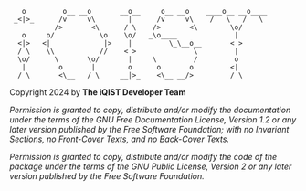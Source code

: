 ```
   o         o__ __o       __o__     o__ __o    ____o__ __o____ 
 _<|>_      /v     v\        |      /v     v\    /   \   /   \  
           />       <\      / \    />       <\        \o/       
   o     o/           \o    \o/   _\o____              |        
  <|>   <|             |>    |         \_\__o__       < >       
  / \    \\           //    < >              \         |        
  \o/      \       \o/       |     \         /         o        
   |        o       |        o      o       o         <|        
  / \       <\__   / \     __|>_    <\__ __/>         / \
```

Copyright 2024 by **The iQIST Developer Team**

*Permission is granted to copy, distribute and/or modify the documentation under the terms of the GNU Free Documentation License, Version 1.2 or any later version published by the Free Software Foundation; with no Invariant Sections, no Front-Cover Texts, and no Back-Cover Texts.*

*Permission is granted to copy, distribute and/or modify the code of the package under the terms of the GNU Public License, Version 2 or any later version published by the Free Software Foundation.*